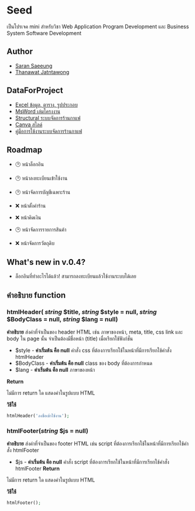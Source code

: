 # Seed

เป็นโปรเจค mini สำหรับวิชา Web Application Program Development และ Business System Software Development


## Author
+ [Saran Saeeung](https://github.com/Mickey4527)
+ [Thanawat Jatntawong](https://github.com/thanawat88)

## DataForProject
+ [Excel ข้อมูล, ตาราง, รูปประกอบ](https://mailrmuttac-my.sharepoint.com/:x:/g/personal/1164109051311_mail_rmutt_ac_th/EeM59Yh529RClZh2KcGH-RwBCQoQnuh4ZBjJDD42kF1ZqQ?e=K02Clp&nav=MTVfe0UzMzI3RjA5LUE5NTctNDY0RS05NEVCLUNFRjM4ODBFQjg0OH0)
+ [MsWord เล่มโครงงาน](https://mailrmuttac-my.sharepoint.com/:w:/g/personal/1164109050834_mail_rmutt_ac_th/EVoxOPICQLNOlR3Os3zXfJUB_4y-54cq6vF33k4R58UFgQ?e=Y0dhyo)
+ [Structural ระบบจัดการร้านกาแฟ](https://drive.google.com/file/d/10tnQR85ry4G7kxlfGzbBJACbgS88NZxF/view?usp=sharing)
+ [Canva สไลด์](https://www.canva.com/design/DAFyvoDxEiw/INDAWLqc02l5BzKQAY2wMQ/edit?ui=eyJBIjp7IkIiOnsiQiI6dHJ1ZX19LCJFIjp7IkE_IjoiQSJ9LCJHIjp7IkciOiJCIn19)
+ [คู่มือการใช้งานระบบจัดการร้านกาแฟ](https://1drv.ms/w/s!As9sLCSdOV99gYBGQI8m9uUgS-rjuQ?e=6nUfqi)

## Roadmap

+ 🕑 หน้าล็อกอิน
+ 🕑 หน้าลงทะเบียนเข้าใช้งาน

+ 🕑 หน้าจัดการบัญชีเฉพาะร้าน
+ ❌ หน้าตั้งค่าร้าน
+ ❌ หน้าคิดเงิน
+ 🕑 หน้าจัดการรายการสินค้า
+ ❌ หน้าจัดการวัตถุดิบ

## What's new in v.0.4?
+ ล็อกอินที่ทำอะไรได้แล้ว! สามารถลงทะเบียนแล้วใช้งานระบบได้เลย


## คำอธิบาย function

### htmlHeader( _string_ $title, _string_ $style = null, _string_ $BodyClass = null, _string_ $lang = null)

**คำอธิบาย** ส่งค่าที่จำเป็นของ header HTML เช่น ภาษาของหน้า, meta, title, css link และ body ใน page นั้น จำเป็นต้องมีชื่อหน้า (title) เมื่อเรียกใช้ฟังก์ชั่น
+ $style - **ค่าเริ่มต้น คือ null** คำสั่ง css ที่ต้องการเรียกใช้ในหน้าที่มีการเรียกใช้คำสั่ง htmlHeader
+ $BodyClass - **ค่าเริ่มต้น คือ null** class ของ body ที่ต้องการกำหนด
+ $lang - **ค่าเริ่มต้น คือ null** ภาษาของหน้า
  
**Return**

ไม่มีการ return ใด แสดงค่าในรูปแบบ HTML

**วิธีใช้**
```php
htmlHeader('ลงชื่อเข้าใช้งาน');
```

### htmlFooter(_string_ $js = null)
**คำอธิบาย** ส่งค่าที่จำเป็นของ footer HTML เช่น script ที่ต้องการเรียกใช้ในหน้าที่มีการเรียกใช้คำสั่ง htmlFooter
+ $js - **ค่าเริ่มต้น คือ null** คำสั่ง script ที่ต้องการเรียกใช้ในหน้าที่มีการเรียกใช้คำสั่ง htmlFooter
**Return**

ไม่มีการ return ใด แสดงค่าในรูปแบบ HTML

**วิธีใช้**
```php
htmlFooter();
```
